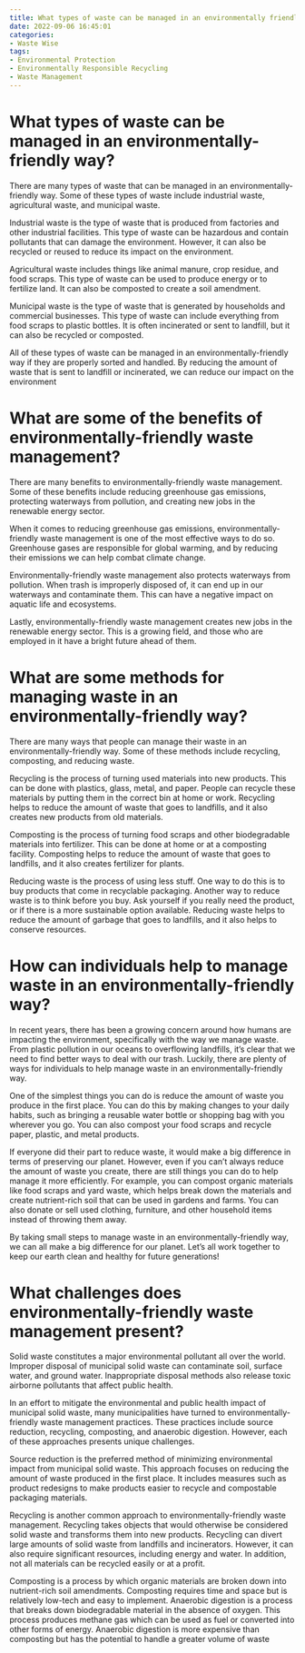 ```yaml
---
title: What types of waste can be managed in an environmentally friendly way 
date: 2022-09-06 16:45:01
categories:
- Waste Wise
tags:
- Environmental Protection
- Environmentally Responsible Recycling
- Waste Management
---
```



#  What types of waste can be managed in an environmentally-friendly way? 

There are many types of waste that can be managed in an environmentally-friendly way. Some of these types of waste include industrial waste, agricultural waste, and municipal waste. 

Industrial waste is the type of waste that is produced from factories and other industrial facilities. This type of waste can be hazardous and contain pollutants that can damage the environment. However, it can also be recycled or reused to reduce its impact on the environment. 

Agricultural waste includes things like animal manure, crop residue, and food scraps. This type of waste can be used to produce energy or to fertilize land. It can also be composted to create a soil amendment. 

Municipal waste is the type of waste that is generated by households and commercial businesses. This type of waste can include everything from food scraps to plastic bottles. It is often incinerated or sent to landfill, but it can also be recycled or composted. 

All of these types of waste can be managed in an environmentally-friendly way if they are properly sorted and handled. By reducing the amount of waste that is sent to landfill or incinerated, we can reduce our impact on the environment

#  What are some of the benefits of environmentally-friendly waste management? 

There are many benefits to environmentally-friendly waste management. Some of these benefits include reducing greenhouse gas emissions, protecting waterways from pollution, and creating new jobs in the renewable energy sector.

When it comes to reducing greenhouse gas emissions, environmentally-friendly waste management is one of the most effective ways to do so. Greenhouse gases are responsible for global warming, and by reducing their emissions we can help combat climate change.

Environmentally-friendly waste management also protects waterways from pollution. When trash is improperly disposed of, it can end up in our waterways and contaminate them. This can have a negative impact on aquatic life and ecosystems.

Lastly, environmentally-friendly waste management creates new jobs in the renewable energy sector. This is a growing field, and those who are employed in it have a bright future ahead of them.

#  What are some methods for managing waste in an environmentally-friendly way? 

There are many ways that people can manage their waste in an environmentally-friendly way. Some of these methods include recycling, composting, and reducing waste.

Recycling is the process of turning used materials into new products. This can be done with plastics, glass, metal, and paper. People can recycle these materials by putting them in the correct bin at home or work. Recycling helps to reduce the amount of waste that goes to landfills, and it also creates new products from old materials.

Composting is the process of turning food scraps and other biodegradable materials into fertilizer. This can be done at home or at a composting facility. Composting helps to reduce the amount of waste that goes to landfills, and it also creates fertilizer for plants.

Reducing waste is the process of using less stuff. One way to do this is to buy products that come in recyclable packaging. Another way to reduce waste is to think before you buy. Ask yourself if you really need the product, or if there is a more sustainable option available. Reducing waste helps to reduce the amount of garbage that goes to landfills, and it also helps to conserve resources.

#  How can individuals help to manage waste in an environmentally-friendly way? 

In recent years, there has been a growing concern around how humans are impacting the environment, specifically with the way we manage waste. From plastic pollution in our oceans to overflowing landfills, it’s clear that we need to find better ways to deal with our trash. Luckily, there are plenty of ways for individuals to help manage waste in an environmentally-friendly way.

One of the simplest things you can do is reduce the amount of waste you produce in the first place. You can do this by making changes to your daily habits, such as bringing a reusable water bottle or shopping bag with you wherever you go. You can also compost your food scraps and recycle paper, plastic, and metal products.

If everyone did their part to reduce waste, it would make a big difference in terms of preserving our planet. However, even if you can’t always reduce the amount of waste you create, there are still things you can do to help manage it more efficiently. For example, you can compost organic materials like food scraps and yard waste, which helps break down the materials and create nutrient-rich soil that can be used in gardens and farms. You can also donate or sell used clothing, furniture, and other household items instead of throwing them away.

By taking small steps to manage waste in an environmentally-friendly way, we can all make a big difference for our planet. Let’s all work together to keep our earth clean and healthy for future generations!

#  What challenges does environmentally-friendly waste management present?

Solid waste constitutes a major environmental pollutant all over the world. Improper disposal of municipal solid waste can contaminate soil, surface water, and ground water. Inappropriate disposal methods also release toxic airborne pollutants that affect public health.

In an effort to mitigate the environmental and public health impact of municipal solid waste, many municipalities have turned to environmentally-friendly waste management practices. These practices include source reduction, recycling, composting, and anaerobic digestion. However, each of these approaches presents unique challenges.

Source reduction is the preferred method of minimizing environmental impact from municipal solid waste. This approach focuses on reducing the amount of waste produced in the first place. It includes measures such as product redesigns to make products easier to recycle and compostable packaging materials.

Recycling is another common approach to environmentally-friendly waste management. Recycling takes objects that would otherwise be considered solid waste and transforms them into new products. Recycling can divert large amounts of solid waste from landfills and incinerators. However, it can also require significant resources, including energy and water. In addition, not all materials can be recycled easily or at a profit.

Composting is a process by which organic materials are broken down into nutrient-rich soil amendments. Composting requires time and space but is relatively low-tech and easy to implement. Anaerobic digestion is a process that breaks down biodegradable material in the absence of oxygen. This process produces methane gas which can be used as fuel or converted into other forms of energy. Anaerobic digestion is more expensive than composting but has the potential to handle a greater volume of waste